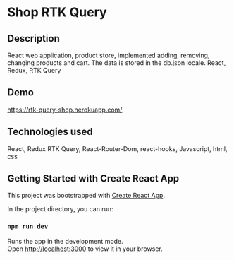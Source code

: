 # Shop RTK Query

## Description
React web application, product store, implemented adding, removing, changing products and cart. The data is stored in the db.json locale.
React, Redux, RTK Query

## Demo
https://rtk-query-shop.herokuapp.com/

## Technologies used
React, Redux RTK Query, React-Router-Dom, react-hooks, Javascript, html, css


## Getting Started with Create React App
This project was bootstrapped with [Create React App](https://github.com/facebook/create-react-app).

In the project directory, you can run:
### `npm run dev`
Runs the app in the development mode.\
Open [http://localhost:3000](http://localhost:3000) to view it in your browser.
